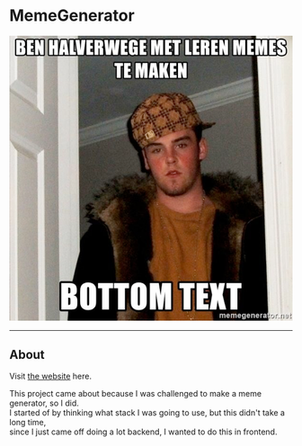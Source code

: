 # MemeGenerator

![img.png](images/meme.png)

---

## About

Visit [the website](https://dengian-meme-generator.netlify.app/) here.

This project came about because I was challenged to make a meme generator, so I did.  
I started of by thinking what stack I was going to use, but this didn't take a long time,  
since I just came off doing a lot backend, I wanted to do this in frontend.
